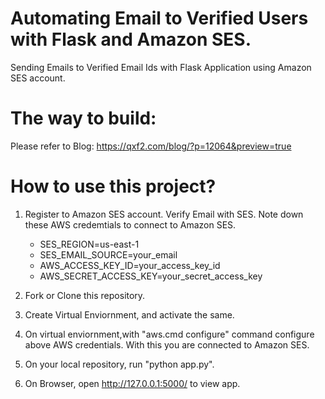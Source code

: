 Automating Email to Verified Users with Flask and Amazon SES.
=============================================================

Sending Emails to Verified Email Ids with Flask Application using Amazon SES account.

The way to build:
================

Please refer to Blog: https://qxf2.com/blog/?p=12064&preview=true

How to use this project?
========================
1. Register to Amazon SES account. Verify Email with SES. Note down these AWS credemtials to connect to Amazon SES.

   - SES_REGION=us-east-1
   - SES_EMAIL_SOURCE=your_email
   - AWS_ACCESS_KEY_ID=your_access_key_id
   - AWS_SECRET_ACCESS_KEY=your_secret_access_key

2. Fork or Clone this repository.

3. Create Virtual Enviornment, and activate the same.

4. On virtual enviornment,with "aws.cmd configure" command configure above AWS credentials. With this you are connected to Amazon SES.

5. On your local repository, run "python app.py".

6. On Browser, open http://127.0.0.1:5000/ to view app.
